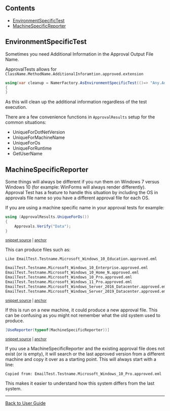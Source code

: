 <!--
GENERATED FILE - DO NOT EDIT
This file was generated by [MarkdownSnippets](https://github.com/SimonCropp/MarkdownSnippets).
Source File: /docs/ApprovalTests/mdsource/EnvironmentSpecificTests.source.md
To change this file edit the source file and then run MarkdownSnippets.
-->

<!-- toc -->
## Contents

  * [EnvironmentSpecificTest](#environmentspecifictest)
  * [MachineSpecificReporter](#machinespecificreporter)<!-- endToc -->


## EnvironmentSpecificTest

Sometimes you need Additional Information in the Approval Output File Name.

ApprovalTests allows for `ClassName.MethodName.AdditionalInforamtion.approved.extension`

```cs
using(var cleanup = NamerFactory.AsEnvironmentSpecificTest(()=> "Any.Additional.Data"))
{
}
```

As this will clean up the additional information regardless of the test execution.

There are a few convenience functions in `ApprovalResults` setup for the common situations:

 * UniqueForDotNetVersion
 * UniqueForMachineName
 * UniqueForOs
 * UniqueForRuntime
 * GetUserName


## MachineSpecificReporter

Some things will always be different if you run them on Windows 7 versus Windows 10 (for example: WinForms will always render differently). Approval Test has a feature to handle this situation by including the OS in approvals file name so you have a different approval file for each OS.

If you are using a machine specific name in your approval tests
for example:

<!-- snippet: unique_for_os -->
<a id='snippet-unique_for_os'></a>
```cs
using (ApprovalResults.UniqueForOs())
{
    Approvals.Verify("Data");
}
```
<sup><a href='/src/ApprovalTests.Tests/Namer/ApprovalResultsTest.cs#L45-L50' title='Snippet source file'>snippet source</a> | <a href='#snippet-unique_for_os' title='Start of snippet'>anchor</a></sup>
<!-- endSnippet -->

This can produce files such as:

<!-- snippet: ApprovalsFilenameTest.TestSimilarFiles.approved.txt -->
<a id='snippet-ApprovalsFilenameTest.TestSimilarFiles.approved.txt'></a>
```txt
Like EmailTest.Testname.Microsoft_Windows_10_Education.approved.eml

EmailTest.Testname.Microsoft_Windows_10_Enterprise.approved.eml
EmailTest.Testname.Microsoft_Windows_10_Home_N.approved.eml
EmailTest.Testname.Microsoft_Windows_10_Pro.approved.eml
EmailTest.Testname.Microsoft_Windows_11_Pro.approved.eml
EmailTest.Testname.Microsoft_Windows_Server_2016_Datacenter.approved.eml
EmailTest.Testname.Microsoft_Windows_Server_2019_Datacenter.approved.eml
```
<sup><a href='/src/ApprovalTests.Tests/Namer/ApprovalsFilenameTest.TestSimilarFiles.approved.txt#L1-L8' title='Snippet source file'>snippet source</a> | <a href='#snippet-ApprovalsFilenameTest.TestSimilarFiles.approved.txt' title='Start of snippet'>anchor</a></sup>
<!-- endSnippet -->

If this is run on a new machine, it could produce a new approval file. This can be confusing as you might not remember what the old system used to produce.

<!-- snippet: use_MachineSpecificReporter -->
<a id='snippet-use_machinespecificreporter'></a>
```cs
[UseReporter(typeof(MachineSpecificReporter))]
```
<sup><a href='/src/ApprovalTests.Tests/Namer/ApprovalResultsTest.cs#L10-L12' title='Snippet source file'>snippet source</a> | <a href='#snippet-use_machinespecificreporter' title='Start of snippet'>anchor</a></sup>
<!-- endSnippet -->

If you use a MachineSpecificReporter and the existing approval file does not exist (or is empty), it will search or the last approved version from a different machine and copy it over as a starting point. This will always start with a line:

```
Copied from: EmailTest.Testname.Microsoft_Windows_10_Pro.approved.eml
```

This makes it easier to understand how this system differs from the last system.


---

[Back to User Guide](readme.md#top)
